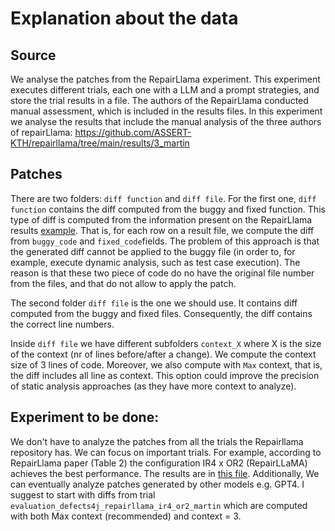 # Explanation about the data

## Source

We analyse the patches from the RepairLlama experiment.
This experiment executes different trials, each one with a LLM and a prompt strategies, and store the trial results in a file.
The authors of the RepairLlama conducted manual assessment, which is included in the results files.
In this experiment we analyse the results that include the manual analysis of the three authors of repairLlama: https://github.com/ASSERT-KTH/repairllama/tree/main/results/3_martin


## Patches 
There are two folders: `diff function` and `diff file`.
For the first one, `diff function` contains the diff computed from the buggy and fixed function. 
This type of diff is computed from the information present on the RepairLlama results [example](https://raw.githubusercontent.com/ASSERT-KTH/repairllama/refs/heads/main/results/3_martin/evaluation_defects4j_deepseek_base_martin.jsonl).
That is, for each row on a result file, we compute the diff from `buggy_code` and `fixed_code`fields.
The problem of this approach is that the generated diff cannot be applied to the buggy file (in order to, for example, execute dynamic analysis, such as test case execution).
The reason is that these two piece of code do no have the original file number from the files, and that do not allow to apply the patch.

The second folder `diff file` is the one we should use. It contains diff computed from the buggy and fixed files. 
Consequently, the diff contains the correct line numbers.

Inside `diff file` we have different subfolders `context_X` where X is the size of the context (nr of lines before/after a change).
We compute the context size of 3 lines of code. 
Moreover, we also compute with  `Max` context, that is, the diff includes all line as context.  This option could improve the precision of static analysis approaches (as they have more context to analyze).

## Experiment to be done:

We don't have to analyze the patches from all the trials the Repairllama repository has.
We can focus on important trials. 
For example, according to RepairLlama paper (Table 2) the configuration IR4 x OR2 (RepairLLaMA) achieves the best performance. The results are in [this file](https://github.com/ASSERT-KTH/repairllama/blob/main/results/3_martin/evaluation_defects4j_repairllama_ir4_or2_martin.jsonl). 
Additionally, We can eventually analyze patches generated by other models e.g. GPT4.
I suggest to start with diffs from trial `evaluation_defects4j_repairllama_ir4_or2_martin` which are computed with both Max context (recommended) and context = 3. 
